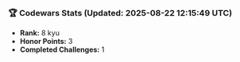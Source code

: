 ### 🏆 Codewars Stats (Updated: 2025-08-22 12:15:49 UTC)

- **Rank:** 8 kyu
- **Honor Points:** 3
- **Completed Challenges:** 1
